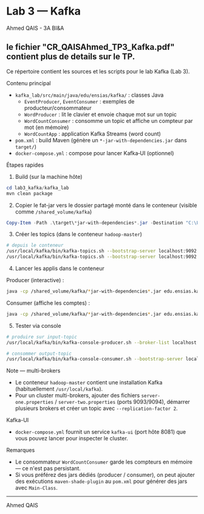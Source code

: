# Lab 3 — Kafka

Ahmed QAIS - 3A BI&A

## le fichier "CR_QAISAhmed_TP3_Kafka.pdf" contient plus de details sur le TP.

Ce répertoire contient les sources et les scripts pour le lab Kafka (Lab 3). 

Contenu principal
- `kafka_lab/src/main/java/edu/ensias/kafka/` : classes Java
  - `EventProducer`, `EventConsumer` : exemples de producteur/consommateur
  - `WordProducer` : lit le clavier et envoie chaque mot sur un topic
  - `WordCountConsumer` : consomme un topic et affiche un compteur par mot (en mémoire)
  - `WordCountApp` : application Kafka Streams (word count)
- `pom.xml` : build Maven (génère un `*-jar-with-dependencies.jar` dans `target/`)
- `docker-compose.yml` : compose pour lancer Kafka‑UI (optionnel)

Étapes rapides
1. Build (sur la machine hôte)

```powershell
cd lab3_kafka/kafka_lab
mvn clean package
```

2. Copier le fat-jar vers le dossier partagé monté dans le conteneur (visible comme `/shared_volume/kafka`)

```powershell
Copy-Item -Path .\target\*jar-with-dependencies*.jar -Destination "C:\Users\ahmed\Downloads\hadoop_project\kafka" -Force
```

3. Créer les topics (dans le conteneur `hadoop-master`)

```bash
# depuis le conteneur
/usr/local/kafka/bin/kafka-topics.sh --bootstrap-server localhost:9092 --create --topic input-topic --partitions 1 --replication-factor 1
/usr/local/kafka/bin/kafka-topics.sh --bootstrap-server localhost:9092 --create --topic output-topic --partitions 1 --replication-factor 1
```

4. Lancer les applis dans le conteneur

Producer (interactive) :
```bash
java -cp /shared_volume/kafka/*jar-with-dependencies*.jar edu.ensias.kafka.WordProducer input-topic localhost:9092
```

Consumer (affiche les comptes) :
```bash
java -cp /shared_volume/kafka/*jar-with-dependencies*.jar edu.ensias.kafka.WordCountConsumer output-topic localhost:9092
```

5. Tester via console

```bash
# produire sur input-topic
/usr/local/kafka/bin/kafka-console-producer.sh --broker-list localhost:9092 --topic input-topic

# consommer output-topic
/usr/local/kafka/bin/kafka-console-consumer.sh --bootstrap-server localhost:9092 --topic output-topic --from-beginning --property print.key=true
```

Note — multi-brokers
- Le conteneur `hadoop-master` contient une installation Kafka (habituellement `/usr/local/kafka`).
- Pour un cluster multi-brokers, ajouter des fichiers `server-one.properties` / `server-two.properties` (ports 9093/9094), démarrer plusieurs brokers et créer un topic avec `--replication-factor 2`.

Kafka-UI
- `docker-compose.yml` fournit un service `kafka-ui` (port hôte 8081) que vous pouvez lancer pour inspecter le cluster.

Remarques
- Le consommateur `WordCountConsumer` garde les compteurs en mémoire — ce n'est pas persistant.
- Si vous préférez des jars dédiés (producer / consumer), on peut ajouter des exécutions `maven-shade-plugin` au `pom.xml` pour générer des jars avec `Main-Class`.

---

Ahmed QAIS
